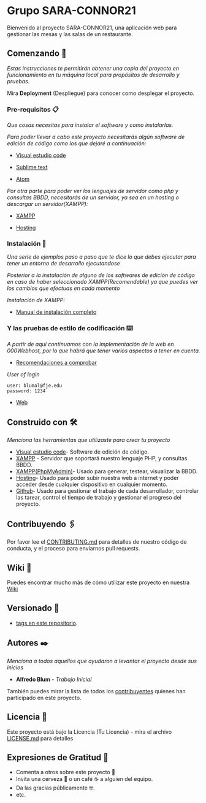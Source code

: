 # Grupo SARA-CONNOR21

Bienvenido al proyecto SARA-CONNOR21, una aplicación web para gestionar las mesas y las salas de un restaurante.


## Comenzando 🚀

_Estas instrucciones te permitirán obtener una copia del proyecto en funcionamiento en tu máquina local para propósitos de desarrollo y pruebas._

Mira **Deployment** (Despliegue) para conocer como desplegar el proyecto.


### Pre-requisitos 📋

_Que cosas necesitas para instalar el software y como instalarlas._

_Para poder llevar a cabo este proyecto necesitarás algún software de edición de código como los que dejaré a continuación:_


* [Visual estudio code](https://code.visualstudio.com/)

* [Sublime text](https://www.sublimetext.com/)

* [Atom](https://atom.io/)

_Por otra parte para poder ver los lenguajes de servidor como php y consultas BBDD, necesitarás de un servidor, ya sea en un hosting o descargar un servidor(XAMPP):_

* [XAMPP](https://www.apachefriends.org/es/index.html)

* [Hosting](https://www.ionos.com/)


### Instalación 🔧

_Una serie de ejemplos paso a paso que te dice lo que debes ejecutar para tener un entorno de desarrollo ejecutandose_

_Posterior a la instalación de alguno de los softwares de edición de código en caso de haber seleccionado XAMPP(Recomendable) ya que puedes ver los cambios que efectuas en cada momento_

_Instalación de XAMPP:_

* [Manual de instalación completo](https://www.ionos.es/digitalguide/servidores/herramientas/instala-tu-servidor-local-xampp-en-unos-pocos-pasos/)


### Y las pruebas de estilo de codificación ⌨️

_A partir de aquí continuamos con la implementación de la web en 000Webhost, por lo que habrá que tener varios aspectos a tener en cuenta._

* [Recomendaciones a comprobar](https://www.hostinger.es/tutoriales/subir-sitio-web)


_User of login_
````
user: blumal@fje.edu
password: 1234
````
* [Web](https://reservacamareros.000webhostapp.com/view/login.php)

## Construido con 🛠️

_Menciona las herramientas que utilizaste para crear tu proyecto_

* [Visual estudio code](https://code.visualstudio.com/)- Software de edición de código.
* [XAMPP](https://www.apachefriends.org/es/index.html) - Servidor que soportará nuestro lenguaje PHP, y consultas BBDD.
* [XAMPP(PhpMyAdmin)](https://www.phpmyadmin.net/docs/)- Usado para generar, testear, visualizar la BBDD.
* [Hosting](https://www.000webhost.com/?__cf_chl_jschl_tk__=_e8b7QHZCLUBjphESPSnHpvTGZ5XTFDjPSJ7WKejWnI-1637165745-0-gaNycGzNByU)- Usado para poder subir nuestra web a internet y poder acceder desde cualquier dispositivo en cualquier momento.
* [Github](https://github.com/)- Usado para gestionar el trabajo de cada desarrollador, controlar las tarear, control el tiempo de trabajo y gestionar el progreso del proyecto.

## Contribuyendo 🖇️

Por favor lee el [CONTRIBUTING.md](https://gist.github.com/villanuevand/xxxxxx) para detalles de nuestro código de conducta, y el proceso para enviarnos pull requests.

## Wiki 📖

Puedes encontrar mucho más de cómo utilizar este proyecto en nuestra [Wiki](https://github.com/tu/proyecto/wiki)

## Versionado 📌

* [tags en este repositorio](https://github.com/blumal/PR1_M8/releases).

## Autores ✒️

_Menciona a todos aquellos que ayudaron a levantar el proyecto desde sus inicios_

* **Alfredo Blum** - *Trabajo Inicial*

También puedes mirar la lista de todos los [contribuyentes](https://github.com/your/project/contributors) quíenes han participado en este proyecto. 

## Licencia 📄

Este proyecto está bajo la Licencia (Tu Licencia) - mira el archivo [LICENSE.md](LICENSE.md) para detalles

## Expresiones de Gratitud 🎁

* Comenta a otros sobre este proyecto 📢
* Invita una cerveza 🍺 o un café ☕ a alguien del equipo. 
* Da las gracias públicamente 🤓.
* etc.
